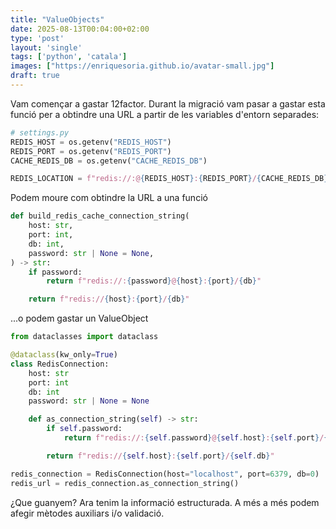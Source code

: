 ```yaml
---                                                                             
title: "ValueObjects"
date: 2025-08-13T00:04:00+02:00
type: 'post'
layout: 'single'
tags: ['python', 'catala']
images: ["https://enriquesoria.github.io/avatar-small.jpg"]
draft: true
---
```


Vam començar a gastar 12factor. Durant la migració vam pasar a gastar esta funció per a obtindre una URL a partir de les variables d'entorn separades:

```python
# settings.py
REDIS_HOST = os.getenv("REDIS_HOST")
REDIS_PORT = os.getenv("REDIS_PORT")
CACHE_REDIS_DB = os.getenv("CACHE_REDIS_DB")

REDIS_LOCATION = f"redis://:@{REDIS_HOST}:{REDIS_PORT}/{CACHE_REDIS_DB}"
```

Podem moure com obtindre la URL a una funció

```python
def build_redis_cache_connection_string(
    host: str,
    port: int,
    db: int,
    password: str | None = None,
) -> str:
    if password:
        return f"redis://:{password}@{host}:{port}/{db}"

    return f"redis://{host}:{port}/{db}"
```

...o podem gastar un ValueObject
```python
from dataclasses import dataclass

@dataclass(kw_only=True)
class RedisConnection:
    host: str
    port: int
    db: int
    password: str | None = None

    def as_connection_string(self) -> str:
        if self.password:
            return f"redis://:{self.password}@{self.host}:{self.port}/{self.db}"

        return f"redis://{self.host}:{self.port}/{self.db}"

redis_connection = RedisConnection(host="localhost", port=6379, db=0) 
redis_url = redis_connection.as_connection_string()
```

¿Que guanyem? Ara tenim la informació estructurada. A més a més podem afegir mètodes auxiliars i/o validació.
